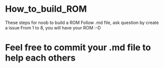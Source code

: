 # How_to_build_ROM

These steps for noob to build a ROM
Follow .md file, ask question by create a issue
From 1 to 8, you will have your ROM :-D

# Feel free to commit your .md file to help each others
